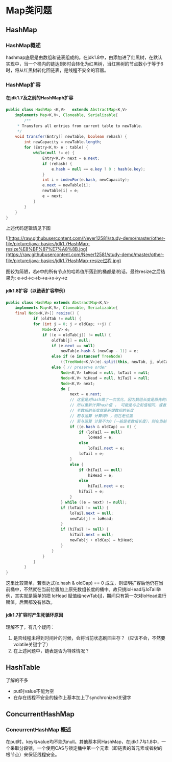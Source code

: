 # Map类问题

## HashMap

### HashMap概述

hashmap底层是由数组和链表组成的。在jdk1.8中，由添加进了红黑树，在默认实现中，当一个桶内的链达到8时会转化为红黑树，当红黑树的节点数小于等于6时，将从红黑树转化回链表，是线程不安全的容器。

### HashMap扩容

#### 在jdk1.7及之前的HashMaph扩容

```java
public class HashMap <K,V>   extends AbstractMap<K,V>
    implements Map<K,V>, Cloneable, Serializable{
		/**
     * Transfers all entries from current table to newTable.
     */
    void transfer(Entry[] newTable, boolean rehash) {
        int newCapacity = newTable.length;
        for (Entry<K,V> e : table) {
            while(null != e) {
                Entry<K,V> next = e.next;
                if (rehash) {
                    e.hash = null == e.key ? 0 : hash(e.key);
                }
                int i = indexFor(e.hash, newCapacity);
                e.next = newTable[i];
                newTable[i] = e;
                e = next;
            }
        }
    }
} 
```

上述代码逻辑请见下图

![https://raw.githubusercontent.com/Never12581/study-demo/master/other-file/picture/java-basics/jdk1.7HashMap-resize%E8%BF%87%E7%A8%8B.jpg](https://raw.githubusercontent.com/Never12581/study-demo/master/other-file/picture/java-basics/jdk1.7HashMap-resize过程.jpg)

图较为简陋，若e中的所有节点的哈希值所落到的桶都是i的话，最终resize之后结果为: e->d->c->b->a->x->y->z

#### jdk1.8扩容（以链表扩容举例）

```java
public class HashMap extends AbstractMap<K,V>
    implements Map<K,V>, Cloneable, Serializable{
    final Node<K,V>[] resize() {
    		if (oldTab != null) {
            for (int j = 0; j < oldCap; ++j) {
                Node<K,V> e;
                if ((e = oldTab[j]) != null) {
                    oldTab[j] = null;
                    if (e.next == null)
                        newTab[e.hash & (newCap - 1)] = e;
                    else if (e instanceof TreeNode)
                        ((TreeNode<K,V>)e).split(this, newTab, j, oldCap);
                    else { // preserve order
                        Node<K,V> loHead = null, loTail = null;
                        Node<K,V> hiHead = null, hiTail = null;
                        Node<K,V> next;
                        do {
                            next = e.next;
                            // 这里是对hash做了一次优化，因为数组长度是原先的两倍
                            // 所以重新计算hash值 ， 可能是与之前值相同，或者为之前值加上 老数组的长度
                            // 老数组的长度就是新增数组的长度
                            // 若与运算 计算得0 ，则在老位置
                            // 若与运算 计算不为0（一般是老数组长度），则在当前index加上老数组长度（也是新增部分数组长度）
                            if ((e.hash & oldCap) == 0) {
                                if (loTail == null)
                                    loHead = e;
                                else
                                    loTail.next = e;
                                loTail = e;
                            }
                            else {
                                if (hiTail == null)
                                    hiHead = e;
                                else
                                    hiTail.next = e;
                                hiTail = e;
                            }
                        } while ((e = next) != null);
                        if (loTail != null) {
                            loTail.next = null;
                            newTab[j] = loHead;
                        }
                        if (hiTail != null) {
                            hiTail.next = null;
                            newTab[j + oldCap] = hiHead;
                        }
                    }
                }
            }
        }
}
```

这里比较简单，若表达式(e.hash & oldCap) == 0 成立，则证明扩容后他仍在当前桶中，不然就在当前位置加上原先数组长度的桶中。故只挑loHead与loTail举例，其实就是简单的把 loHead 赋值给newTab[j]，期间只有第一次对loHead进行赋值，后面都没有修改。

#### jdk1.7扩容时产生死循环原因

理解不了，有几个疑问：

1. 是否线程未得到时间片的时候，会将当前状态刷回主存？（应该不会，不然要volatile关键字了）
2. 在上述问题中，链表是否为特殊情况？



## HashTable

了解的不多

- put时value不能为空
- 在存在线程不安全的操作上基本加上了synchronized关键字



## ConcurrentHashMap

### ConcurrentHashMap 概述

在put时，key与value均不能为null。其他基本同HashMap，在jdk1.7与1.8中，一个采取分段锁，一个使用CAS与锁定桶中第一个元素（即链表的首元素或者树的根节点）来保证线程安全。



